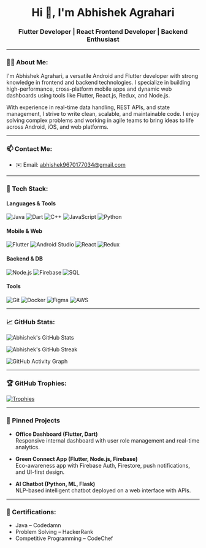 <h1 align="center">Hi 👋, I'm Abhishek Agrahari</h1>
<h3 align="center"> Flutter Developer | React Frontend Developer | Backend Enthusiast</h3>

---

### 🧑‍💻 About Me:

I'm Abhishek Agrahari, a versatile Android and Flutter developer with strong knowledge in frontend and backend technologies. I specialize in building high-performance, cross-platform mobile apps and dynamic web dashboards using tools like Flutter, React.js, Redux, and Node.js.

With experience in real-time data handling, REST APIs, and state management, I strive to write clean, scalable, and maintainable code. I enjoy solving complex problems and working in agile teams to bring ideas to life across Android, iOS, and web platforms.

---

### 📫 Contact Me:

- ✉️ Email: abhishek9670177034@gmail.com   
---

### 🚀 Tech Stack:

#### **Languages & Tools**
![Java](https://img.shields.io/badge/Java-orange?style=flat&logo=java)
![Dart](https://img.shields.io/badge/Dart-0175C2?style=flat&logo=dart)
![C++](https://img.shields.io/badge/C++-00599C?style=flat&logo=cplusplus)
![JavaScript](https://img.shields.io/badge/JavaScript-yellow?style=flat&logo=javascript)
![Python](https://img.shields.io/badge/Python-3776AB?style=flat&logo=python)

#### **Mobile & Web**
![Flutter](https://img.shields.io/badge/Flutter-02569B?style=flat&logo=flutter)
![Android Studio](https://img.shields.io/badge/Android%20Studio-3DDC84?style=flat&logo=android-studio)
![React](https://img.shields.io/badge/React-20232A?style=flat&logo=react)
![Redux](https://img.shields.io/badge/Redux-764ABC?style=flat&logo=redux)

#### **Backend & DB**
![Node.js](https://img.shields.io/badge/Node.js-339933?style=flat&logo=node.js)
![Firebase](https://img.shields.io/badge/Firebase-FFCA28?style=flat&logo=firebase)
![SQL](https://img.shields.io/badge/SQL-4479A1?style=flat&logo=mysql)

#### **Tools**
![Git](https://img.shields.io/badge/Git-F05032?style=flat&logo=git)
![Docker](https://img.shields.io/badge/Docker-2496ED?style=flat&logo=docker)
![Figma](https://img.shields.io/badge/Figma-F24E1E?style=flat&logo=figma)
![AWS](https://img.shields.io/badge/AWS-232F3E?style=flat&logo=amazon-aws)

---

### 📈 GitHub Stats:

![Abhishek's GitHub Stats](https://github-readme-stats.vercel.app/api?username=AbhishekAgrahari22&show_icons=true&theme=github_dark)

![Abhishek's GitHub Streak](https://github-readme-streak-stats.herokuapp.com?user=AbhishekAgrahari22&theme=github-dark)

![GitHub Activity Graph](https://github-readme-activity-graph.vercel.app/graph?username=AbhishekAgrahari22&theme=react-dark)

---

### 🏆 GitHub Trophies:

[![Trophies](https://github-profile-trophy.vercel.app/?username=AbhishekAgrahari22&theme=onedark)](https://github.com/ryo-ma/github-profile-trophy)

---

### 📌 Pinned Projects

- **Office Dashboard (Flutter, Dart)**  
  Responsive internal dashboard with user role management and real-time analytics.

- **Green Connect App (Flutter, Node.js, Firebase)**  
  Eco-awareness app with Firebase Auth, Firestore, push notifications, and UI-first design.

- **AI Chatbot (Python, ML, Flask)**  
  NLP-based intelligent chatbot deployed on a web interface with APIs.

---

### 🧾 Certifications:

- Java – Codedamn  
- Problem Solving – HackerRank  
- Competitive Programming – CodeChef  
